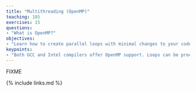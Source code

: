 ```yaml
---
title: "Multithreading (OpenMP)"
teaching: 105
exercises: 15
questions:
- "What is OpenMP?"
objectives:
- "Learn how to create parallel loops with minimal changes to your code."
keypoints:
- "Both GCC and Intel compilers offer OpenMP support. Loops can be processed in parallel if there is no data dependency between each iteration of the loop."
---
```

FIXME

{% include links.md %}
